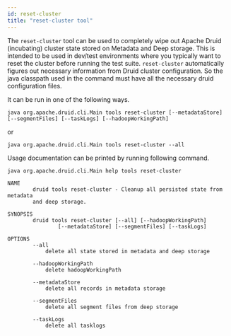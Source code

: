 ```yaml
---
id: reset-cluster
title: "reset-cluster tool"
---
```


<!--
  ~ Licensed to the Apache Software Foundation (ASF) under one
  ~ or more contributor license agreements.  See the NOTICE file
  ~ distributed with this work for additional information
  ~ regarding copyright ownership.  The ASF licenses this file
  ~ to you under the Apache License, Version 2.0 (the
  ~ "License"); you may not use this file except in compliance
  ~ with the License.  You may obtain a copy of the License at
  ~
  ~   http://www.apache.org/licenses/LICENSE-2.0
  ~
  ~ Unless required by applicable law or agreed to in writing,
  ~ software distributed under the License is distributed on an
  ~ "AS IS" BASIS, WITHOUT WARRANTIES OR CONDITIONS OF ANY
  ~ KIND, either express or implied.  See the License for the
  ~ specific language governing permissions and limitations
  ~ under the License.
  -->


The `reset-cluster` tool can be used to completely wipe out Apache Druid (incubating) cluster state stored on Metadata and Deep storage. This is
intended to be used in dev/test environments where you typically want to reset the cluster before running
the test suite.
`reset-cluster` automatically figures out necessary information from Druid cluster configuration. So the java classpath
used in the command must have all the necessary druid configuration files.

It can be run in one of the following ways.

```
java org.apache.druid.cli.Main tools reset-cluster [--metadataStore] [--segmentFiles] [--taskLogs] [--hadoopWorkingPath]
```

or

```
java org.apache.druid.cli.Main tools reset-cluster --all
```

Usage documentation can be printed by running following command.

```
java org.apache.druid.cli.Main help tools reset-cluster
```

```
NAME
        druid tools reset-cluster - Cleanup all persisted state from metadata
        and deep storage.

SYNOPSIS
        druid tools reset-cluster [--all] [--hadoopWorkingPath]
                [--metadataStore] [--segmentFiles] [--taskLogs]

OPTIONS
        --all
            delete all state stored in metadata and deep storage

        --hadoopWorkingPath
            delete hadoopWorkingPath

        --metadataStore
            delete all records in metadata storage

        --segmentFiles
            delete all segment files from deep storage

        --taskLogs
            delete all tasklogs
```
